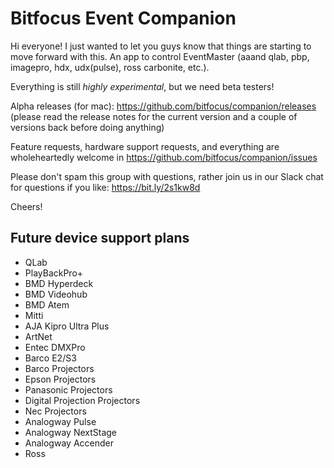 # Bitfocus Event Companion

Hi everyone! I just wanted to let you guys know that things are starting to move forward with this. An app to control EventMaster (aaand qlab, pbp, imagepro, hdx, udx(pulse), ross carbonite, etc.).

Everything is still _highly experimental_, but we need beta testers!

Alpha releases (for mac): https://github.com/bitfocus/companion/releases (please read the release notes for the current version and a couple of versions back before doing anything)

Feature requests, hardware support requests, and everything are wholeheartedly welcome in https://github.com/bitfocus/companion/issues

Please don't spam this group with questions, rather join us in our Slack chat for questions if you like: https://bit.ly/2s1kw8d

Cheers!

## Future device support plans
* QLab 
* PlayBackPro+
* BMD Hyperdeck
* BMD Videohub
* BMD Atem
* Mitti
* AJA Kipro Ultra Plus
* ArtNet
* Entec DMXPro
* Barco E2/S3
* Barco Projectors
* Epson Projectors
* Panasonic Projectors
* Digital Projection Projectors
* Nec Projectors
* Analogway Pulse
* Analogway NextStage
* Analogway Accender
* Ross 
